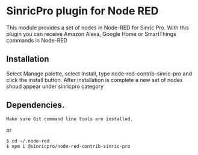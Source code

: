 # SinricPro plugin for Node RED

This module provides a set of nodes in Node-RED for Sinric Pro. With this plugin you can receive Amazon Alexa, Google Home or SmartThings commands in Node-RED


## Installation

Select Manage palette, select Install, type node-red-contrib-sinric-pro and click the install button. After installation is complete a new set of nodes shoud appear under sinricpro category

## Dependencies.


``
Make sure Git command line tools are installed.
``

or

```bash
$ cd ~/.node-red
$ npm i @sinricpro/node-red-contrib-sinric-pro
```
